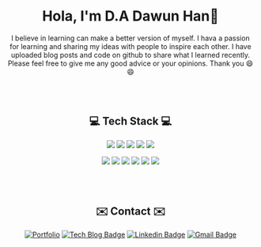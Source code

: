 <div align="center">
  <h1> Hola, I'm D.A Dawun Han👋</h1>
I believe in learning can make a better version of myself. I hava a passion for learning and sharing my ideas with people to inspire each other. I have uploaded blog posts and code on github to share what I learned recently. Please feel free to give me any good advice or your opinions. Thank you 😄😄


  <br></br>

  ## 💻 Tech Stack 💻

  
  
![](https://img.shields.io/badge/Python-3766AB?style=for-the-badge&logo=Python&logoColor=white)
![](https://img.shields.io/badge/Pandas-150458?style=for-the-badge&logo=Pandas&logoColor=white)
![](https://img.shields.io/badge/MySQL-4479A1?style=for-the-badge&logo=MySQL&logoColor=white)
![](https://img.shields.io/badge/Javascript-F7DF1E?style=for-the-badge&logo=Javascript&logoColor=white)
![](https://img.shields.io/badge/NodeJS-339933?style=for-the-badge&logo=Node.js&logoColor=white)
  
![](https://img.shields.io/badge/HTML5-E34F26?style=for-the-badge&logo=HTML5&logoColor=white)
![](https://img.shields.io/badge/CSS-1572B6?style=for-the-badge&logo=CSS3&logoColor=white)
![](https://img.shields.io/badge/Sass-CC6699?style=for-the-badge&logo=Sass&logoColor=white)
![](https://img.shields.io/badge/React-61DAFB?style=for-the-badge&logo=React&logoColor=white)
![](https://img.shields.io/badge/MongoDB-47A248?style=for-the-badge&logo=MongoDB&logoColor=white)
![](https://img.shields.io/badge/Firebase-FFCA28?style=for-the-badge&logo=Firebase&logoColor=white)

  
<br></br>

  ## ✉️ Contact ✉️
[![Portfolio](http://img.shields.io/badge/-Portfolio-black?style=for-the-badge&logo=Dashlane&link=https://dawunhan.github.io/portfolio/)](https://dawunhan.github.io/portfolio/)
[![Tech Blog Badge](http://img.shields.io/badge/-Tech%20blog-navy?style=for-the-badge&logo=github&link=https://da-journal.com/)](https://da-journal.com/)
[![Linkedin Badge](https://img.shields.io/badge/-LinkedIn-blue?style=for-the-badge&logo=Linkedin&logoColor=white&link=https://www.linkedin.com/in/terrydawunhan)](https://www.linkedin.com/in/terrydawunhan)
[![Gmail Badge](https://img.shields.io/badge/Gmail-d14836?style=for-the-badge&logo=Gmail&logoColor=white&link=mailto:dawun.han@gmail.com)](mailto:dawun.han@gmail.com)
	

</div>
